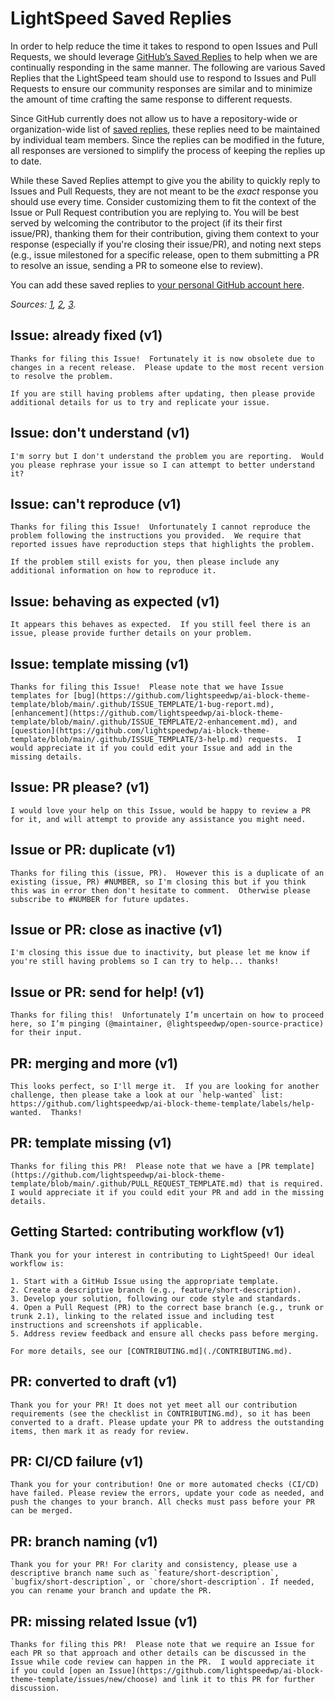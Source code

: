 

# LightSpeed Saved Replies

In order to help reduce the time it takes to respond to open Issues and Pull Requests, we should leverage [GitHub’s Saved Replies](https://help.github.com/en/articles/about-saved-replies) to help when we are continually responding in the same manner.  The following are various Saved Replies that the LightSpeed team should use to respond to Issues and Pull Requests to ensure our community responses are similar and to minimize the amount of time crafting the same response to different requests.

Since GitHub currently does not allow us to have a repository-wide or organization-wide list of [saved replies](https://help.github.com/articles/working-with-saved-replies/), these replies need to be maintained by individual team members.  Since the replies can be modified in the future, all responses are versioned to simplify the process of keeping the replies up to date.

While these Saved Replies attempt to give you the ability to quickly reply to Issues and Pull Requests, they are not meant to be the _exact_ response you should use every time.  Consider customizing them to fit the context of the Issue or Pull Request contribution you are replying to.  You will be best served by welcoming the contributor to the project (if its their first issue/PR), thanking them for their contribution, giving them context to your response (especially if you're closing their issue/PR), and noting next steps (e.g., issue milestoned for a specific release, open to them submitting a PR to resolve an issue, sending a PR to someone else to review).

You can add these saved replies to [your personal GitHub account here](https://github.com/settings/replies).

_Sources: [1](https://github.com/angular/angular/blob/master/docs/SAVED_REPLIES.md), [2](https://github.com/angular/angular-cli/blob/master/.github/SAVED_REPLIES.md), [3](https://github.com/prometheus/docs/blob/master/snippets/saved_replies.md)._

## Issue: already fixed (v1)
```
Thanks for filing this Issue!  Fortunately it is now obsolete due to changes in a recent release.  Please update to the most recent version to resolve the problem.

If you are still having problems after updating, then please provide additional details for us to try and replicate your issue.
```

## Issue: don't understand (v1)
```
I'm sorry but I don't understand the problem you are reporting.  Would you please rephrase your issue so I can attempt to better understand it?
```

## Issue: can't reproduce (v1)
```
Thanks for filing this Issue!  Unfortunately I cannot reproduce the problem following the instructions you provided.  We require that reported issues have reproduction steps that highlights the problem.

If the problem still exists for you, then please include any additional information on how to reproduce it.
```

## Issue: behaving as expected (v1)
```
It appears this behaves as expected.  If you still feel there is an issue, please provide further details on your problem.
```

## Issue: template missing (v1)
```
Thanks for filing this Issue!  Please note that we have Issue templates for [bug](https://github.com/lightspeedwp/ai-block-theme-template/blob/main/.github/ISSUE_TEMPLATE/1-bug-report.md), [enhancement](https://github.com/lightspeedwp/ai-block-theme-template/blob/main/.github/ISSUE_TEMPLATE/2-enhancement.md), and [question](https://github.com/lightspeedwp/ai-block-theme-template/blob/main/.github/ISSUE_TEMPLATE/3-help.md) requests.  I would appreciate it if you could edit your Issue and add in the missing details.
```

## Issue: PR please? (v1)
```
I would love your help on this Issue, would be happy to review a PR for it, and will attempt to provide any assistance you might need.
```

## Issue or PR: duplicate (v1)
```
Thanks for filing this (issue, PR).  However this is a duplicate of an existing (issue, PR) #NUMBER, so I'm closing this but if you think this was in error then don't hesitate to comment.  Otherwise please subscribe to #NUMBER for future updates.
```

## Issue or PR: close as inactive (v1)
```
I'm closing this issue due to inactivity, but please let me know if you're still having problems so I can try to help... thanks!
```

## Issue or PR: send for help! (v1)
```
Thanks for filing this!  Unfortunately I’m uncertain on how to proceed here, so I’m pinging (@maintainer, @lightspeedwp/open-source-practice) for their input.
```

## PR: merging and more (v1)
```
This looks perfect, so I'll merge it.  If you are looking for another challenge, then please take a look at our `help-wanted` list: https://github.com/lightspeedwp/ai-block-theme-template/labels/help-wanted.  Thanks!
```

## PR: template missing (v1)
```
Thanks for filing this PR!  Please note that we have a [PR template](https://github.com/lightspeedwp/ai-block-theme-template/blob/main/.github/PULL_REQUEST_TEMPLATE.md) that is required.  I would appreciate it if you could edit your PR and add in the missing details.
```


## Getting Started: contributing workflow (v1)
```
Thank you for your interest in contributing to LightSpeed! Our ideal workflow is:

1. Start with a GitHub Issue using the appropriate template.
2. Create a descriptive branch (e.g., feature/short-description).
3. Develop your solution, following our code style and standards.
4. Open a Pull Request (PR) to the correct base branch (e.g., trunk or trunk 2.1), linking to the related issue and including test instructions and screenshots if applicable.
5. Address review feedback and ensure all checks pass before merging.

For more details, see our [CONTRIBUTING.md](./CONTRIBUTING.md).
```

## PR: converted to draft (v1)
```
Thank you for your PR! It does not yet meet all our contribution requirements (see the checklist in CONTRIBUTING.md), so it has been converted to a draft. Please update your PR to address the outstanding items, then mark it as ready for review.
```

## PR: CI/CD failure (v1)
```
Thank you for your contribution! One or more automated checks (CI/CD) have failed. Please review the errors, update your code as needed, and push the changes to your branch. All checks must pass before your PR can be merged.
```

## PR: branch naming (v1)
```
Thank you for your PR! For clarity and consistency, please use a descriptive branch name such as `feature/short-description`, `bugfix/short-description`, or `chore/short-description`. If needed, you can rename your branch and update the PR.
```

## PR: missing related Issue (v1)
```
Thanks for filing this PR!  Please note that we require an Issue for each PR so that approach and other details can be discussed in the Issue while code review can happen in the PR.  I would appreciate it if you could [open an Issue](https://github.com/lightspeedwp/ai-block-theme-template/issues/new/choose) and link it to this PR for further discussion.
```

